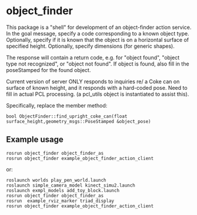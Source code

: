 # object_finder

This package is a "shell" for development of an object-finder action service.
In the goal message, specify a code corresponding to a known object type.
Optionally, specify if it is known that the object is on a horizontal surface of specified height.
Optionally, specify dimensions (for generic shapes).

The response will contain a return code, e.g. for "object found", "object type not recognized",
or "object not found".  If object is found, also fill in the poseStamped for the found object.

Current version of server ONLY responds to inquiries re/ a Coke can on surface of known height,
and it responds with a hard-coded pose.  Need to fill in actual PCL processing.
(a pcl_utils object is instantiated to assist this).

Specifically, replace the member method:

`bool ObjectFinder::find_upright_coke_can(float surface_height,geometry_msgs::PoseStamped &object_pose)`


## Example usage

```
rosrun object_finder object_finder_as
rosrun object_finder example_object_finder_action_client
```

or:
```
roslaunch worlds play_pen_world.launch
roslaunch simple_camera_model kinect_simu2.launch
roslaunch exmpl_models add_toy_block.launch
rosrun object_finder object_finder_as
rosrun  example_rviz_marker triad_display
rosrun object_finder example_object_finder_action_client
```
